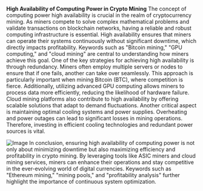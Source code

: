 **High Availability of Computing Power in Crypto Mining**
The concept of computing power high availability is crucial in the realm of cryptocurrency mining. As miners compete to solve complex mathematical problems and validate transactions on blockchain networks, having a reliable and robust computing infrastructure is essential. High availability ensures that miners can operate their systems continuously without significant downtime, which directly impacts profitability. Keywords such as "Bitcoin mining," "GPU computing," and "cloud mining" are central to understanding how miners achieve this goal.
One of the key strategies for achieving high availability is through redundancy. Miners often employ multiple servers or nodes to ensure that if one fails, another can take over seamlessly. This approach is particularly important when mining Bitcoin (BTC), where competition is fierce. Additionally, utilizing advanced GPU computing allows miners to process data more efficiently, reducing the likelihood of hardware failure. Cloud mining platforms also contribute to high availability by offering scalable solutions that adapt to demand fluctuations.
Another critical aspect is maintaining optimal cooling systems and power supplies. Overheating and power outages can lead to significant losses in mining operations. Therefore, investing in efficient cooling technologies and redundant power sources is vital.

![Image](https://github.com/user-attachments/assets/4a25d116-2220-4385-b08e-f287af8fcbc4)
In conclusion, ensuring high availability of computing power is not only about minimizing downtime but also maximizing efficiency and profitability in crypto mining. By leveraging tools like ASIC miners and cloud mining services, miners can enhance their operations and stay competitive in the ever-evolving world of digital currencies. Keywords such as "Ethereum mining," "mining pools," and "profitability analysis" further highlight the importance of continuous system optimization.
